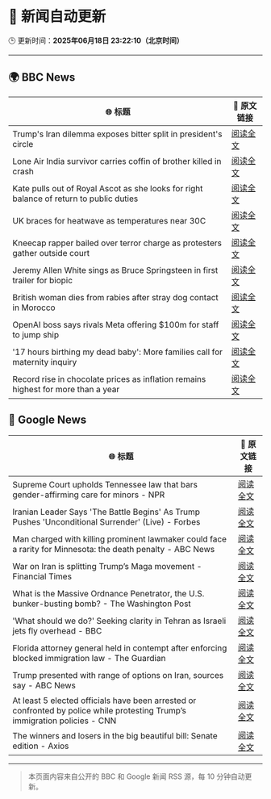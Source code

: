 # 🧠 新闻自动更新

🕒 更新时间：**2025年06月18日 23:22:10（北京时间）**

---

## 🌍 BBC News

| 🌐 标题 | 🔗 原文链接 |
|--------|-------------|
| Trump's Iran dilemma exposes bitter split in president's circle | [阅读全文](https://www.bbc.com/news/articles/c1wp72224jzo) |
| Lone Air India survivor carries coffin of brother killed in crash | [阅读全文](https://www.bbc.com/news/articles/cvg8591rpjyo) |
| Kate pulls out of Royal Ascot as she looks for right balance of return to public duties | [阅读全文](https://www.bbc.com/news/articles/cjrl34rvdxdo) |
| UK braces for heatwave as temperatures near 30C | [阅读全文](https://www.bbc.com/news/articles/c8d6jmmdq5go) |
| Kneecap rapper bailed over terror charge as protesters gather outside court | [阅读全文](https://www.bbc.com/news/articles/cy4k4xnlj8qo) |
| Jeremy Allen White sings as Bruce Springsteen in first trailer for biopic | [阅读全文](https://www.bbc.com/news/articles/crk6ded7krdo) |
| British woman dies from rabies after stray dog contact in Morocco | [阅读全文](https://www.bbc.com/news/articles/c98wyllp170o) |
| OpenAI boss says rivals Meta offering $100m for staff to jump ship | [阅读全文](https://www.bbc.com/news/articles/c8730088e5do) |
| '17 hours birthing my dead baby': More families call for maternity inquiry | [阅读全文](https://www.bbc.com/news/articles/cp861jezrj1o) |
| Record rise in chocolate prices as inflation remains highest for more than a year | [阅读全文](https://www.bbc.com/news/articles/c5ygdqp922vo) |

## 📰 Google News

| 🌐 标题 | 🔗 原文链接 |
|--------|-------------|
| Supreme Court upholds Tennessee law that bars gender-affirming care for minors - NPR | [阅读全文](https://news.google.com/rss/articles/CBMigwFBVV95cUxOSnBFaFhfWUdya194SGRZX0FiZWNwaEQzY3JIZEd3aFo5RnFJVWU5M2RVTVlXVEFJcDJWbEkyZWh2c1VaYjVPY2tTaGtZS3d1MWpMaWpRSWlHQ3EyM0dodDd0S25zWGJpWjFjY0ZjajA5WVF4aEZyQVRDVFIzTmJYN1pJdw?oc=5) |
| Iranian Leader Says 'The Battle Begins' As Trump Pushes 'Unconditional Surrender' (Live) - Forbes | [阅读全文](https://news.google.com/rss/articles/CBMi8AFBVV95cUxPdmo0MjBYOTNMTlFIR0cyYmtjWmgySGFjVTFkTUlZVVFkcnFrWHBmR2xSeDlVYkV2a3k2RExJN1RSYzJyOVh5cVlpenQzUGNSQ2EzSlBjUmdYN2YzSUlSQmVSQ2V0N1FOUXROME1Ub1BNQ3lndTgtUUZHajNBa1U1dVE1cERQMzk0Z2RVazJ4RjVWaW5SNm9IUEtDU1F6S1J3Yk9vMkFRYlkyMS1tcWNmWERXcVRjLW9rNmxoN09KWWJVaFZRdlVMTlc2dExXRFFEZmdNUGNYbWtnNEhGVFd2R09CQ255aER2OTJmd3FUd2M?oc=5) |
| Man charged with killing prominent lawmaker could face a rarity for Minnesota: the death penalty - ABC News | [阅读全文](https://news.google.com/rss/articles/CBMiqgFBVV95cUxQcDNuVE9mNVdpMUQwMEFNOWlaTXVvUzVzTllWNzg2UTlsai04WWtYSGl6UzB1RUh6WFhFSkN0SHo0ZWllbXMtYjFoVUw5N0NHeHJwa0FjX3NtT3NCUmctbF9FdzFPejdtcEhzTEJmRVljMTNqUFNiQ1BjSXVXUVpVVXZsZW4yZ2JCN1pDZ202LWl0MW9mSVkxTkItN2RFT05kcnZ1T25USVNmd9IBrwFBVV95cUxQRFU0Ml94SmtPWll3QmU0eHd3eEVkcEd0OFpOTWN0TTRYQ01nRlF3cTVCVG5wXy1GVzJyNGl3ZlVITXZVU0lVd2tCWFdqYlFJd2tuWG0zd0EtZFlsSi1CS1Z0ZnlzWXdId2UzemFvQXQtdjVvMnVkXy13OEZyUjViaXhiSmZoRjhYclB3WV9PRzNXYXBMRmU2S3hwTG1IMkJ2dy16UXVRVVR3U20xTWJz?oc=5) |
| War on Iran is splitting Trump’s Maga movement - Financial Times | [阅读全文](https://news.google.com/rss/articles/CBMicEFVX3lxTFBCSjJfbFJnaDdDUy0za1M4R3h1a1ZMU3VFcUxfaG5KYVRpWEhSMmNZX0JNN042YktacjdNUFVjQzhDQTY2S1VrdVQ3S3ZXbW9HanJ6LWozcWpOb3lkcTJsVnhKLThhRnk0ZURwc1BIdVQ?oc=5) |
| What is the Massive Ordnance Penetrator, the U.S. bunker-busting bomb? - The Washington Post | [阅读全文](https://news.google.com/rss/articles/CBMiqwFBVV95cUxQMDczUFlNN0EydERRcnl1cG15NzBIV1Z4SHdBWm5aVTQ1OENZZTcxV3FwanhNRENnbERXeVpnYVltdW5jTWpyZ3d4T3pUdUU0RVZQRk5hZVFmVW1FNXE0Snl6bzRoWWRFLW1KUXhyNmhsZHFhXzJYdGRVcVBocnpvWlBkbkprOURRT3ZFSG40Wm90SWpsZlJVOWFPUWE2TFlEdWk4dHZjbVNsRGs?oc=5) |
| 'What should we do?' Seeking clarity in Tehran as Israeli jets fly overhead - BBC | [阅读全文](https://news.google.com/rss/articles/CBMiWkFVX3lxTE9pS0VhZ2tLend5NW45Wm9nZDV3RjFpLV8tUnNyYU1PTUVJYWVrUU5BaXBtblphczBSc2ZuQXpCMnpHQzNja1ZHMUl4VXRZR21pV2tjcXRTWTA4QdIBX0FVX3lxTE5fZVBzMHNWQnNGbWtJT1NJWGJpeHBneExiUG01bnAxcEpJbmFwWEFtaWxqQ3VNcVRHajJMNW9VWllqdjZrT3NFN2RGR2Q4THhCWnF4Qi11enNYVEk4NzBR?oc=5) |
| Florida attorney general held in contempt after enforcing blocked immigration law - The Guardian | [阅读全文](https://news.google.com/rss/articles/CBMiowFBVV95cUxPZXdvV1BoSnMzVlA4d19RblFmWTZiNUFyRXhrcE5tdE5ZTncxMWtPQlU1TlpEekh0WjRkc2tSSFpJaUhqWjF6YWRCNlVkcjZwZnQxUVV0R0l2ejlwbVRTaTBZNi1SUWhOR1oyeENtQlF4RDNfVFVVMVE2OGR6eEJVS2Eya2dIYWNoa25OaEZLX2RGWVVHS09pNS1Ka3NyVWY1dXVr?oc=5) |
| Trump presented with range of options on Iran, sources say - ABC News | [阅读全文](https://news.google.com/rss/articles/CBMimAFBVV95cUxNREN4bTNMUnVpU1B4dFVFbnFrYl9IX0VlZHZsLTdjQVdXS0NWMXdFdGw4ekhDT0pZWEJWV08zNld0UVA1cnpHbUZQUG9vTmI3X3FHdHI1R2FqMjVyOGI2eV9tQ3YwQkNwY24zNWh6a3M3TnBTM1AxUHVUM0JYM3lMYlRsMEVZa0JXTEFnN2xJcFdsZjM1MWxjbtIBngFBVV95cUxNZk1sUGtjcnJ3dlFHZklUR2dwclRybHo5eXhBbFJrTUVkSFdoZHYxaS1NVXhTaXNKNFV0bk5SMkZoYmJybHNCZnJHeV91aVh5V3pSWjlqM3pPRy1hWmhRaDF2LVZkeGNnUklxNVNSbEttVFFwLWpPb1hmR0Q1TUk3NzhyWWtGZG1KTWdlbEVab2JHUFJsUVFnTldhQnRvdw?oc=5) |
| At least 5 elected officials have been arrested or confronted by police while protesting Trump’s immigration policies - CNN | [阅读全文](https://news.google.com/rss/articles/CBMilAFBVV95cUxQM3JsVUlDLXBCUlAydkhQdlVyaFBxNFozd3hvcV9VRlhYb2hsT0VqOHRGN1NfeVJfcFZiVjJpOHdCdllDNkxjUFVQenRlZ1RRYkZYckFnN2NBSUJDMzRUeUtjdlppdGFjY3dfbWVObHNYS0NCVVJkWTg3NXg2dXQzeGNXN0lmT3dwRFVHMUtWTnVtY1ZZ0gGaAUFVX3lxTE9DcVRNWnFwSDhMa05NUk4xUFh3N0JHTFJ6Unh1bFlQcUxUZFRVVmZQX1BOSTFRQkZjaXFBeTFxa0ZKNW9IWnl5blR3TFdGYld3eGpPbnM4MHBiampjTmctNGRSVTdtazVsOTBjTGxudWM1eG9DbE1vci1KYlpteElOc1R1UTB0bjF5czZHNXMxYjE3MldUZjJPQ0E?oc=5) |
| The winners and losers in the big beautiful bill: Senate edition - Axios | [阅读全文](https://news.google.com/rss/articles/CBMifkFVX3lxTE9CMnBqWVV6aExsN2VVblk3d0s0LUtuRkRLdjNoN2RDcm02YUJ2NERkM1RLSWNCRnowVi1lNkFfUWZYbTctN2RJTzRNcVFlWWM1YlNqTEdWa1BVT3NKZHRIUkhETWtlZ0pmVktMTDJxb1V3UDA3WU93d0ZOdURodw?oc=5) |

---
> 本页面内容来自公开的 BBC 和 Google 新闻 RSS 源，每 10 分钟自动更新。